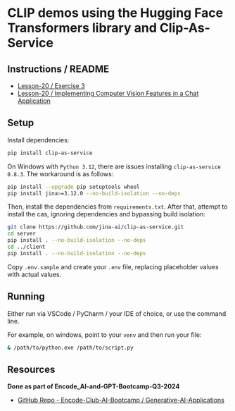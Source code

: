 # CLIP demos using the Hugging Face Transformers library and Clip-As-Service

## Instructions / README
* [Lesson-20 / Exercise 3](https://github.com/Encode-Club-AI-Bootcamp/Generative-AI-Applications/tree/main/Lesson-20#multimodal-models-with-computer-vision)
* [Lesson-20 / Implementing Computer Vision Features in a Chat Application](https://github.com/Encode-Club-AI-Bootcamp/Generative-AI-Applications/tree/main/Lesson-20#implementing-computer-vision-features-in-a-chat-application)

## Setup

Install dependencies:

```bash
pip install clip-as-service
```

On Windows with `Python 3.12`, there are issues installing `clip-as-service 0.8.3`.
The workaround is as follows:

```bash
pip install --upgrade pip setuptools wheel
pip install jina>=3.12.0 --no-build-isolation --no-deps
```

Then, install the dependencies from `requirements.txt`.
After that, attempt to install the cas, ignoring dependencies and bypassing build isolation:

```bash
git clone https://github.com/jina-ai/clip-as-service.git
cd server
pip install . --no-build-isolation --no-deps
cd ../client
pip install . --no-build-isolation --no-deps
```

Copy `.env.sample` and create your `.env` file, replacing placeholder values with actual values.

## Running
Either run via VSCode / PyCharm / your IDE of choice, or use the command line.

For example, on windows, point to your `venv` and then run your file:

```bash
& /path/to/python.exe /path/to/script.py
```

## Resources

**Done as part of Encode_AI-and-GPT-Bootcamp-Q3-2024**

* [GitHub Repo - Encode-Club-AI-Bootcamp / Generative-AI-Applications](https://github.com/Encode-Club-AI-Bootcamp/Generative-AI-Applications)